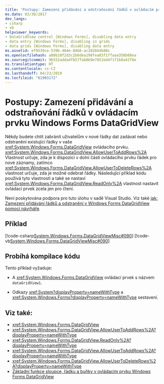 ```yaml
---
title: 'Postupy: Zamezení přidávání a odstraňování řádků v ovládacím prvku Windows Forms DataGridView'
ms.date: 03/30/2017
dev_langs:
- csharp
- vb
helpviewer_keywords:
- DataGridView control [Windows Forms], disabling data entry
- data entry [Windows Forms], disabling in grids
- data grids [Windows Forms], disabling data entry
ms.assetid: ef9539ce-539b-404e-84b6-ac282b64b88c
ms.openlocfilehash: a80b10f2d3c2b6dea198fea83f1ffaaa358b68ea
ms.sourcegitcommit: 9b552addadfb57fab0b9e7852ed4f1f1b8a42f8e
ms.translationtype: HT
ms.contentlocale: cs-CZ
ms.lasthandoff: 04/23/2019
ms.locfileid: "61903172"
---
```

# <a name="how-to-prevent-row-addition-and-deletion-in-the-windows-forms-datagridview-control"></a>Postupy: Zamezení přidávání a odstraňování řádků v ovládacím prvku Windows Forms DataGridView
Někdy budete chtít zabránit uživatelům v nové řádky dat zadávat nebo odstranění existující řádky v vaše <xref:System.Windows.Forms.DataGridView> ovládacího prvku. <xref:System.Windows.Forms.DataGridView.AllowUserToAddRows%2A> Vlastnost určuje, zda je k dispozici v dolní části ovládacího prvku řádek pro nové záznamy, zatímco <xref:System.Windows.Forms.DataGridView.AllowUserToDeleteRows%2A> vlastnost určuje, zda je možné odebrat řádky. Následující příklad kódu používá tyto vlastnosti a také se nastaví <xref:System.Windows.Forms.DataGridView.ReadOnly%2A> vlastnost nastavit ovládací prvek zcela jen pro čtení.  
  
 Není poskytována podpora pro tuto úlohu v sadě Visual Studio. Viz také [jak: Zamezení přidávání řádků a odstranění v Windows Forms DataGridView pomocí návrháře](prevent-row-addition-and-deletion-in-the-datagrid-using-the-designer.md).  
  
## <a name="example"></a>Příklad  
 [!code-csharp[System.Windows.Forms.DataGridViewMisc#090](~/samples/snippets/csharp/VS_Snippets_Winforms/System.Windows.Forms.DataGridViewMisc/CS/datagridviewmisc.cs#090)]
 [!code-vb[System.Windows.Forms.DataGridViewMisc#090](~/samples/snippets/visualbasic/VS_Snippets_Winforms/System.Windows.Forms.DataGridViewMisc/VB/datagridviewmisc.vb#090)]  
  
## <a name="compiling-the-code"></a>Probíhá kompilace kódu  
 Tento příklad vyžaduje:  
  
- A <xref:System.Windows.Forms.DataGridView> ovládací prvek s názvem `dataGridView1`.  
  
- Odkazy <xref:System?displayProperty=nameWithType> a <xref:System.Windows.Forms?displayProperty=nameWithType> sestavení.  
  
## <a name="see-also"></a>Viz také:

- <xref:System.Windows.Forms.DataGridView>
- <xref:System.Windows.Forms.DataGridView.AllowUserToAddRows%2A?displayProperty=nameWithType>
- <xref:System.Windows.Forms.DataGridView.ReadOnly%2A?displayProperty=nameWithType>
- <xref:System.Windows.Forms.DataGridView.AllowUserToAddRows%2A?displayProperty=nameWithType>
- <xref:System.Windows.Forms.DataGridView.AllowUserToDeleteRows%2A?displayProperty=nameWithType>
- [Základní funkce sloupce, řádku a buňky v ovládacím prvku Windows Forms DataGridView](basic-column-row-and-cell-features-wf-datagridview-control.md)
